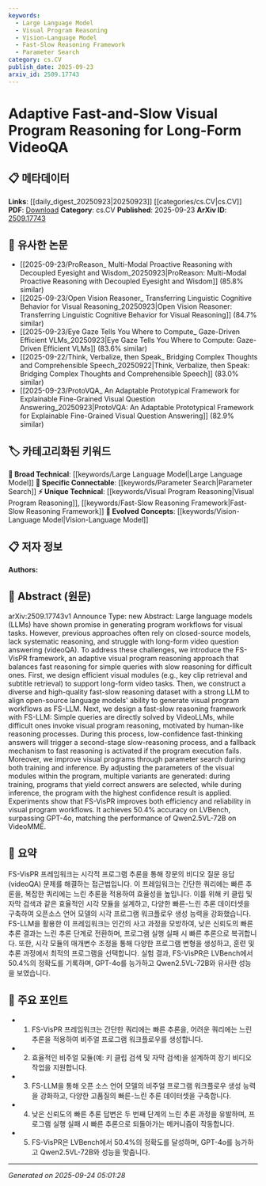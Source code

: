 ```yaml
---
keywords:
  - Large Language Model
  - Visual Program Reasoning
  - Vision-Language Model
  - Fast-Slow Reasoning Framework
  - Parameter Search
category: cs.CV
publish_date: 2025-09-23
arxiv_id: 2509.17743
---
```


<!-- KEYWORD_LINKING_METADATA:
{
  "processed_timestamp": "2025-09-24T05:01:28.877566",
  "vocabulary_version": "1.0",
  "selected_keywords": [
    "Large Language Model",
    "Visual Program Reasoning",
    "Vision-Language Model",
    "Fast-Slow Reasoning Framework",
    "Parameter Search"
  ],
  "rejected_keywords": [],
  "similarity_scores": {
    "Large Language Model": 0.85,
    "Visual Program Reasoning": 0.78,
    "Vision-Language Model": 0.8,
    "Fast-Slow Reasoning Framework": 0.82,
    "Parameter Search": 0.7
  },
  "extraction_method": "AI_prompt_based",
  "budget_applied": true,
  "candidates_json": {
    "candidates": [
      {
        "surface": "Large Language Models",
        "canonical": "Large Language Model",
        "aliases": [
          "LLMs"
        ],
        "category": "broad_technical",
        "rationale": "LLMs are central to the paper's approach and connect to existing research in language models.",
        "novelty_score": 0.3,
        "connectivity_score": 0.9,
        "specificity_score": 0.65,
        "link_intent_score": 0.85
      },
      {
        "surface": "Visual Program Reasoning",
        "canonical": "Visual Program Reasoning",
        "aliases": [
          "Visual Reasoning"
        ],
        "category": "unique_technical",
        "rationale": "This is a novel approach introduced in the paper, providing a unique perspective on videoQA.",
        "novelty_score": 0.75,
        "connectivity_score": 0.7,
        "specificity_score": 0.8,
        "link_intent_score": 0.78
      },
      {
        "surface": "Vision-Language Models",
        "canonical": "Vision-Language Model",
        "aliases": [
          "VideoLLMs"
        ],
        "category": "evolved_concepts",
        "rationale": "Vision-Language Models are crucial for the integration of visual and textual data in the paper.",
        "novelty_score": 0.5,
        "connectivity_score": 0.85,
        "specificity_score": 0.75,
        "link_intent_score": 0.8
      },
      {
        "surface": "Fast-Slow Reasoning Framework",
        "canonical": "Fast-Slow Reasoning Framework",
        "aliases": [
          "FS-VisPR"
        ],
        "category": "unique_technical",
        "rationale": "This framework is a key contribution of the paper, offering a new method for handling complex queries.",
        "novelty_score": 0.8,
        "connectivity_score": 0.65,
        "specificity_score": 0.85,
        "link_intent_score": 0.82
      },
      {
        "surface": "Parameter Search",
        "canonical": "Parameter Search",
        "aliases": [
          "Parameter Tuning"
        ],
        "category": "specific_connectable",
        "rationale": "Parameter search is a critical component for optimizing visual programs, linking to broader optimization techniques.",
        "novelty_score": 0.4,
        "connectivity_score": 0.75,
        "specificity_score": 0.7,
        "link_intent_score": 0.7
      }
    ],
    "ban_list_suggestions": [
      "program workflows",
      "subtitle retrieval"
    ]
  },
  "decisions": [
    {
      "candidate_surface": "Large Language Models",
      "resolved_canonical": "Large Language Model",
      "decision": "linked",
      "scores": {
        "novelty": 0.3,
        "connectivity": 0.9,
        "specificity": 0.65,
        "link_intent": 0.85
      }
    },
    {
      "candidate_surface": "Visual Program Reasoning",
      "resolved_canonical": "Visual Program Reasoning",
      "decision": "linked",
      "scores": {
        "novelty": 0.75,
        "connectivity": 0.7,
        "specificity": 0.8,
        "link_intent": 0.78
      }
    },
    {
      "candidate_surface": "Vision-Language Models",
      "resolved_canonical": "Vision-Language Model",
      "decision": "linked",
      "scores": {
        "novelty": 0.5,
        "connectivity": 0.85,
        "specificity": 0.75,
        "link_intent": 0.8
      }
    },
    {
      "candidate_surface": "Fast-Slow Reasoning Framework",
      "resolved_canonical": "Fast-Slow Reasoning Framework",
      "decision": "linked",
      "scores": {
        "novelty": 0.8,
        "connectivity": 0.65,
        "specificity": 0.85,
        "link_intent": 0.82
      }
    },
    {
      "candidate_surface": "Parameter Search",
      "resolved_canonical": "Parameter Search",
      "decision": "linked",
      "scores": {
        "novelty": 0.4,
        "connectivity": 0.75,
        "specificity": 0.7,
        "link_intent": 0.7
      }
    }
  ]
}
-->

# Adaptive Fast-and-Slow Visual Program Reasoning for Long-Form VideoQA

## 📋 메타데이터

**Links**: [[daily_digest_20250923|20250923]] [[categories/cs.CV|cs.CV]]
**PDF**: [Download](https://arxiv.org/pdf/2509.17743.pdf)
**Category**: cs.CV
**Published**: 2025-09-23
**ArXiv ID**: [2509.17743](https://arxiv.org/abs/2509.17743)

## 🔗 유사한 논문
- [[2025-09-23/ProReason_ Multi-Modal Proactive Reasoning with Decoupled Eyesight and Wisdom_20250923|ProReason: Multi-Modal Proactive Reasoning with Decoupled Eyesight and Wisdom]] (85.8% similar)
- [[2025-09-23/Open Vision Reasoner_ Transferring Linguistic Cognitive Behavior for Visual Reasoning_20250923|Open Vision Reasoner: Transferring Linguistic Cognitive Behavior for Visual Reasoning]] (84.7% similar)
- [[2025-09-23/Eye Gaze Tells You Where to Compute_ Gaze-Driven Efficient VLMs_20250923|Eye Gaze Tells You Where to Compute: Gaze-Driven Efficient VLMs]] (83.6% similar)
- [[2025-09-22/Think, Verbalize, then Speak_ Bridging Complex Thoughts and Comprehensible Speech_20250922|Think, Verbalize, then Speak: Bridging Complex Thoughts and Comprehensible Speech]] (83.0% similar)
- [[2025-09-23/ProtoVQA_ An Adaptable Prototypical Framework for Explainable Fine-Grained Visual Question Answering_20250923|ProtoVQA: An Adaptable Prototypical Framework for Explainable Fine-Grained Visual Question Answering]] (82.9% similar)

## 🏷️ 카테고리화된 키워드
**🧠 Broad Technical**: [[keywords/Large Language Model|Large Language Model]]
**🔗 Specific Connectable**: [[keywords/Parameter Search|Parameter Search]]
**⚡ Unique Technical**: [[keywords/Visual Program Reasoning|Visual Program Reasoning]], [[keywords/Fast-Slow Reasoning Framework|Fast-Slow Reasoning Framework]]
**🚀 Evolved Concepts**: [[keywords/Vision-Language Model|Vision-Language Model]]

## 📋 저자 정보

**Authors:** 

## 📄 Abstract (원문)

arXiv:2509.17743v1 Announce Type: new 
Abstract: Large language models (LLMs) have shown promise in generating program workflows for visual tasks. However, previous approaches often rely on closed-source models, lack systematic reasoning, and struggle with long-form video question answering (videoQA). To address these challenges, we introduce the FS-VisPR framework, an adaptive visual program reasoning approach that balances fast reasoning for simple queries with slow reasoning for difficult ones. First, we design efficient visual modules (e.g., key clip retrieval and subtitle retrieval) to support long-form video tasks. Then, we construct a diverse and high-quality fast-slow reasoning dataset with a strong LLM to align open-source language models' ability to generate visual program workflows as FS-LLM. Next, we design a fast-slow reasoning framework with FS-LLM: Simple queries are directly solved by VideoLLMs, while difficult ones invoke visual program reasoning, motivated by human-like reasoning processes. During this process, low-confidence fast-thinking answers will trigger a second-stage slow-reasoning process, and a fallback mechanism to fast reasoning is activated if the program execution fails. Moreover, we improve visual programs through parameter search during both training and inference. By adjusting the parameters of the visual modules within the program, multiple variants are generated: during training, programs that yield correct answers are selected, while during inference, the program with the highest confidence result is applied. Experiments show that FS-VisPR improves both efficiency and reliability in visual program workflows. It achieves 50.4% accuracy on LVBench, surpassing GPT-4o, matching the performance of Qwen2.5VL-72B on VideoMME.

## 📝 요약

FS-VisPR 프레임워크는 시각적 프로그램 추론을 통해 장문의 비디오 질문 응답(videoQA) 문제를 해결하는 접근법입니다. 이 프레임워크는 간단한 쿼리에는 빠른 추론을, 복잡한 쿼리에는 느린 추론을 적용하여 효율성을 높입니다. 이를 위해 키 클립 및 자막 검색과 같은 효율적인 시각 모듈을 설계하고, 다양한 빠른-느린 추론 데이터셋을 구축하여 오픈소스 언어 모델의 시각 프로그램 워크플로우 생성 능력을 강화했습니다. FS-LLM을 활용한 이 프레임워크는 인간의 사고 과정을 모방하여, 낮은 신뢰도의 빠른 추론 결과는 느린 추론 단계로 전환하며, 프로그램 실행 실패 시 빠른 추론으로 복귀합니다. 또한, 시각 모듈의 매개변수 조정을 통해 다양한 프로그램 변형을 생성하고, 훈련 및 추론 과정에서 최적의 프로그램을 선택합니다. 실험 결과, FS-VisPR은 LVBench에서 50.4%의 정확도를 기록하며, GPT-4o를 능가하고 Qwen2.5VL-72B와 유사한 성능을 보였습니다.

## 🎯 주요 포인트

- 1. FS-VisPR 프레임워크는 간단한 쿼리에는 빠른 추론을, 어려운 쿼리에는 느린 추론을 적용하여 비주얼 프로그램 워크플로우를 생성합니다.
- 2. 효율적인 비주얼 모듈(예: 키 클립 검색 및 자막 검색)을 설계하여 장기 비디오 작업을 지원합니다.
- 3. FS-LLM을 통해 오픈 소스 언어 모델의 비주얼 프로그램 워크플로우 생성 능력을 강화하고, 다양한 고품질의 빠른-느린 추론 데이터셋을 구축합니다.
- 4. 낮은 신뢰도의 빠른 추론 답변은 두 번째 단계의 느린 추론 과정을 유발하며, 프로그램 실행 실패 시 빠른 추론으로 되돌아가는 메커니즘이 작동합니다.
- 5. FS-VisPR은 LVBench에서 50.4%의 정확도를 달성하며, GPT-4o를 능가하고 Qwen2.5VL-72B와 성능을 맞춥니다.


---

*Generated on 2025-09-24 05:01:28*